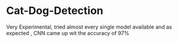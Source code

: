 # Cat-Dog-Detection
Very Experimental, tried almost every single model available and as expected , CNN came up wit the accuracy of 97%
